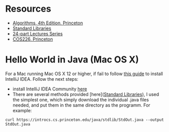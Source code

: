 # Resources
- [Algorithms, 4th Edition, Princeton](https://introcs.cs.princeton.edu/java/stdlib/)
- [Standard Libraries](https://introcs.cs.princeton.edu/java/stdlib/)
- [24-part Lectures Series](https://www.informit.com/store/algorithms-video-lectures-24-part-lecture=series-9780134384436)
- [COS226, Princeton](https://www.cs.princeton.edu/courses/archive/spring22/cos226/syllabus.php)

# Hello World in Java (Mac OS X)
For a Mac running Mac OS X 12 or higher, if fail to follow [this guide](https://lift.cs.princeton.edu/java/mac/)
to install IntelliJ IDEA. Follow the next steps:
- install IntelliJ IDEA Community [here](https://www.jetbrains.com/idea/download/#section=mac)
- There are several methods provided [here]([Standard Libraries](https://introcs.cs.princeton.edu/java/stdlib/)), I used the simplest one, which simply download the individual .java files needed, and put them in the same directory as the programm. For example:
```
curl https://introcs.cs.princeton.edu/java/stdlib/StdOut.java --output StdOut.java
```
